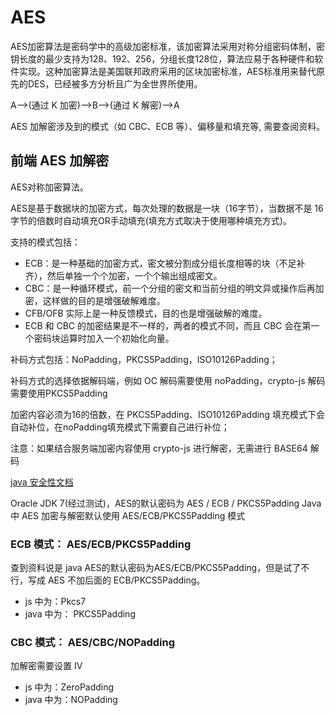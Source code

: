# AES

AES加密算法是密码学中的高级加密标准，该加密算法采用对称分组密码体制，密钥长度的最少支持为128、192、256，分组长度128位，算法应易于各种硬件和软件实现。这种加密算法是美国联邦政府采用的区块加密标准，AES标准用来替代原先的DES，已经被多方分析且广为全世界所使用。

A-->(通过 K 加密)-->B-->(通过 K 解密)-->A

AES 加解密涉及到的模式（如 CBC、ECB 等）、偏移量和填充等, 需要查阅资料。


## 前端 AES 加解密

AES对称加密算法。

AES是基于数据块的加密方式，每次处理的数据是一块（16字节），当数据不是 16 字节的倍数时自动填充OR手动填充(填充方式取决于使用哪种填充方式)。

支持的模式包括：

- ECB：是一种基础的加密方式，密文被分割成分组长度相等的块（不足补齐），然后单独一个个加密，一个个输出组成密文。
- CBC：是一种循环模式，前一个分组的密文和当前分组的明文异或操作后再加密，这样做的目的是增强破解难度。
- CFB/OFB 实际上是一种反馈模式，目的也是增强破解的难度。
- ECB 和 CBC 的加密结果是不一样的，两者的模式不同，而且 CBC 会在第一个密码块运算时加入一个初始化向量。

补码方式包括：NoPadding，PKCS5Padding，ISO10126Padding；

补码方式的选择依据解码端，例如 OC 解码需要使用 noPadding，crypto-js 解码需要使用PKCS5Padding

加密内容必须为16的倍数，在 PKCS5Padding、ISO10126Padding 填充模式下会自动补位，在noPadding填充模式下需要自己进行补位；

注意：如果结合服务端加密内容使用 crypto-js 进行解密，无需进行 BASE64 解码

[java 安全性文档](https://docs.oracle.com/javase/6/docs/technotes/guides/security/StandardNames.html#algspec)

Oracle JDK 7(经过测试)，AES的默认密码为 AES / ECB / PKCS5Padding
Java 中 AES 加密与解密默认使用 AES/ECB/PKCS5Padding 模式

### ECB 模式： AES/ECB/PKCS5Padding

查到资料说是 java AES的默认密码为AES/ECB/PKCS5Padding，但是试了不行，写成 AES 不加后面的 ECB/PKCS5Padding。

- js 中为：Pkcs7
- java 中为： PKCS5Padding

### CBC 模式： AES/CBC/NOPadding

加解密需要设置 IV

- js 中为：ZeroPadding
- java 中为：NOPadding
